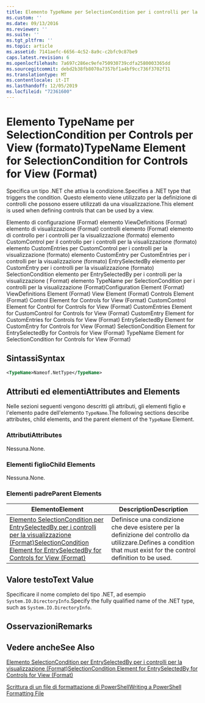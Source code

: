 ```yaml
---
title: Elemento TypeName per SelectionCondition per i controlli per la visualizzazione (Format) | Microsoft Docs
ms.custom: ''
ms.date: 09/13/2016
ms.reviewer: ''
ms.suite: ''
ms.tgt_pltfrm: ''
ms.topic: article
ms.assetid: 7141aefc-6656-4c52-8a9c-c2bfc9c87be9
caps.latest.revision: 6
ms.openlocfilehash: 7a697c286ec9efe750930739cdfa2580003365dd
ms.sourcegitcommit: debd2b38fb8070a7357bf1a4bf9cc736f3702f31
ms.translationtype: MT
ms.contentlocale: it-IT
ms.lasthandoff: 12/05/2019
ms.locfileid: "72361600"
---
```

# <a name="typename-element-for-selectioncondition-for-controls-for-view-format"></a><span data-ttu-id="cd12b-102">Elemento TypeName per SelectionCondition per Controls per View (formato)</span><span class="sxs-lookup"><span data-stu-id="cd12b-102">TypeName Element for SelectionCondition for Controls for View (Format)</span></span>

<span data-ttu-id="cd12b-103">Specifica un tipo .NET che attiva la condizione.</span><span class="sxs-lookup"><span data-stu-id="cd12b-103">Specifies a .NET type that triggers the condition.</span></span> <span data-ttu-id="cd12b-104">Questo elemento viene utilizzato per la definizione di controlli che possono essere utilizzati da una visualizzazione.</span><span class="sxs-lookup"><span data-stu-id="cd12b-104">This element is used when defining controls that can be used by a view.</span></span>

<span data-ttu-id="cd12b-105">Elemento di configurazione (Format) elemento ViewDefinitions (Format) elemento di visualizzazione (Format) controlli elemento (Format) elemento di controllo per i controlli per la visualizzazione (formato) elemento CustomControl per il controllo per i controlli per la visualizzazione (formato) elemento CustomEntries per CustomControl per i controlli per la visualizzazione (formato) elemento CustomEntry per CustomEntries per i controlli per la visualizzazione (formato) EntrySelectedBy elemento per CustomEntry per i controlli per la visualizzazione (formato) SelectionCondition elemento per EntrySelectedBy per i controlli per la visualizzazione ( Format) elemento TypeName per SelectionCondition per i controlli per la visualizzazione (Format)</span><span class="sxs-lookup"><span data-stu-id="cd12b-105">Configuration Element (Format) ViewDefinitions Element (Format) View Element (Format) Controls Element (Format) Control Element for Controls for View (Format) CustomControl Element for Control for Controls for View (Format) CustomEntries Element for CustomControl for Controls for View (Format) CustomEntry Element for CustomEntries for Controls for View (Format) EntrySelectedBy Element for CustomEntry for Controls for View (Format) SelectionCondition Element for EntrySelectedBy for Controls for View (Format) TypeName Element for SelectionCondition for Controls for View (Format)</span></span>

## <a name="syntax"></a><span data-ttu-id="cd12b-106">Sintassi</span><span class="sxs-lookup"><span data-stu-id="cd12b-106">Syntax</span></span>

```xml
<TypeName>Nameof.NetType</TypeName>

```

## <a name="attributes-and-elements"></a><span data-ttu-id="cd12b-107">Attributi ed elementi</span><span class="sxs-lookup"><span data-stu-id="cd12b-107">Attributes and Elements</span></span>

<span data-ttu-id="cd12b-108">Nelle sezioni seguenti vengono descritti gli attributi, gli elementi figlio e l'elemento padre dell'elemento `TypeName`.</span><span class="sxs-lookup"><span data-stu-id="cd12b-108">The following sections describe attributes, child elements, and the parent element of the `TypeName` Element.</span></span>

### <a name="attributes"></a><span data-ttu-id="cd12b-109">Attributi</span><span class="sxs-lookup"><span data-stu-id="cd12b-109">Attributes</span></span>

<span data-ttu-id="cd12b-110">Nessuna.</span><span class="sxs-lookup"><span data-stu-id="cd12b-110">None.</span></span>

### <a name="child-elements"></a><span data-ttu-id="cd12b-111">Elementi figlio</span><span class="sxs-lookup"><span data-stu-id="cd12b-111">Child Elements</span></span>

<span data-ttu-id="cd12b-112">Nessuna.</span><span class="sxs-lookup"><span data-stu-id="cd12b-112">None.</span></span>

### <a name="parent-elements"></a><span data-ttu-id="cd12b-113">Elementi padre</span><span class="sxs-lookup"><span data-stu-id="cd12b-113">Parent Elements</span></span>

|<span data-ttu-id="cd12b-114">Elemento</span><span class="sxs-lookup"><span data-stu-id="cd12b-114">Element</span></span>|<span data-ttu-id="cd12b-115">Description</span><span class="sxs-lookup"><span data-stu-id="cd12b-115">Description</span></span>|
|-------------|-----------------|
|[<span data-ttu-id="cd12b-116">Elemento SelectionCondition per EntrySelectedBy per i controlli per la visualizzazione (Format)</span><span class="sxs-lookup"><span data-stu-id="cd12b-116">SelectionCondition Element for EntrySelectedBy for Controls for View (Format)</span></span>](./selectioncondition-element-for-entryselectedby-for-controls-for-view-format.md)|<span data-ttu-id="cd12b-117">Definisce una condizione che deve esistere per la definizione del controllo da utilizzare.</span><span class="sxs-lookup"><span data-stu-id="cd12b-117">Defines a condition that must exist for the control definition to be used.</span></span>|

## <a name="text-value"></a><span data-ttu-id="cd12b-118">Valore testo</span><span class="sxs-lookup"><span data-stu-id="cd12b-118">Text Value</span></span>

<span data-ttu-id="cd12b-119">Specificare il nome completo del tipo .NET, ad esempio `System.IO.DirectoryInfo`.</span><span class="sxs-lookup"><span data-stu-id="cd12b-119">Specify the fully qualified name of the .NET type, such as `System.IO.DirectoryInfo`.</span></span>

## <a name="remarks"></a><span data-ttu-id="cd12b-120">Osservazioni</span><span class="sxs-lookup"><span data-stu-id="cd12b-120">Remarks</span></span>

## <a name="see-also"></a><span data-ttu-id="cd12b-121">Vedere anche</span><span class="sxs-lookup"><span data-stu-id="cd12b-121">See Also</span></span>

[<span data-ttu-id="cd12b-122">Elemento SelectionCondition per EntrySelectedBy per i controlli per la visualizzazione (Format)</span><span class="sxs-lookup"><span data-stu-id="cd12b-122">SelectionCondition Element for EntrySelectedBy for Controls for View (Format)</span></span>](./selectioncondition-element-for-entryselectedby-for-controls-for-view-format.md)

[<span data-ttu-id="cd12b-123">Scrittura di un file di formattazione di PowerShell</span><span class="sxs-lookup"><span data-stu-id="cd12b-123">Writing a PowerShell Formatting File</span></span>](./writing-a-powershell-formatting-file.md)
